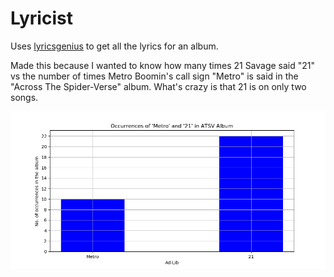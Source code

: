 # Lyricist
Uses [lyricsgenius](https://lyricsgenius.readthedocs.io/en/master/) to get all the lyrics for an album.

Made this because I wanted to know how many times 21 Savage said "21" vs the number of times Metro Boomin's call sign "Metro" is said in the "Across The Spider-Verse" album. What's crazy is that 21 is on only two songs. 

![Bar chart of occurrences](occurrences.png)